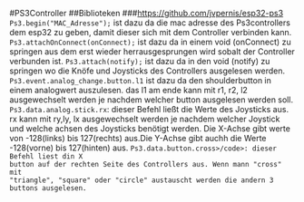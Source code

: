 #PS3Controller
##Biblioteken
###https://github.com/jvpernis/esp32-ps3 
<code>Ps3.begin("MAC_Adresse");</code> ist dazu da die mac adresse des Ps3controllers dem esp32 zu geben, damit dieser sich mit dem Controller verbinden kann.
<code>Ps3.attachOnConnect(onConnect);</code> ist dazu da in einem void (onConnect) zu springen aus dem erst wieder herrausgesprungen wird sobalt der Controller verbunden ist.
<code>Ps3.attach(notify);</code> ist dazu da in den void (notify) zu springen wo die Knöfe und Joysticks des Controllers ausgelesen werden.
<code>Ps3.event.analog_change.button.l1</code> ist dazu da den shoulderbutton in einem analogwert auszulesen. das l1 am ende kann mit r1, r2, l2 ausgewechselt werden je nachdem welcher button ausgelesen werden soll.
<code>Ps3.data.analog.stick.rx</code>: dieser Befehl ließt die Werte des Joysticks aus. rx kann mit ry,ly, lx ausgewechselt werden je nachdem welcher Joystick und welche achsen des Joysticks benötigt werden. Die X-Achse gibt werte von -128(links) bis 127(rechts) aus.Die Y-Achse gibt auchh die Werte -128(vorne) bis 127(hinten) aus.
<code>Ps3.data.button.cross>/code>: dieser Befehl liest din X button auf der rechten Seite des Controllers aus. Wenn mann "cross" mit "triangle", "square" oder "circle" austauscht werden die andern 3 buttons ausgelesen.
